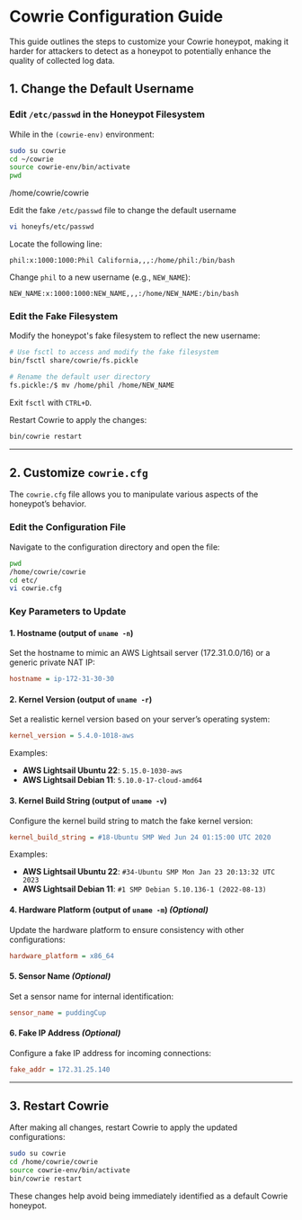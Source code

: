 # Cowrie Configuration Guide

This guide outlines the steps to customize your Cowrie honeypot, making it harder for attackers to detect as a honeypot to potentially enhance the quality of collected log data.

## 1. Change the Default Username

### Edit `/etc/passwd` in the Honeypot Filesystem
While in the `(cowrie-env)` environment:
```bash
sudo su cowrie
cd ~/cowrie
source cowrie-env/bin/activate
pwd
```
/home/cowrie/cowrie

Edit the fake `/etc/passwd` file to change the default username
```bash
vi honeyfs/etc/passwd
```
Locate the following line:
```plaintext
phil:x:1000:1000:Phil California,,,:/home/phil:/bin/bash
```
Change `phil` to a new username (e.g., `NEW_NAME`):
```plaintext
NEW_NAME:x:1000:1000:NEW_NAME,,,:/home/NEW_NAME:/bin/bash
```

### Edit the Fake Filesystem
Modify the honeypot's fake filesystem to reflect the new username:
```bash
# Use fsctl to access and modify the fake filesystem
bin/fsctl share/cowrie/fs.pickle

# Rename the default user directory
fs.pickle:/$ mv /home/phil /home/NEW_NAME
```
Exit `fsctl` with `CTRL+D`.

Restart Cowrie to apply the changes:
```bash
bin/cowrie restart
```

---

## 2. Customize `cowrie.cfg`

The `cowrie.cfg` file allows you to manipulate various aspects of the honeypot’s behavior.

### Edit the Configuration File
Navigate to the configuration directory and open the file:
```bash
pwd
/home/cowrie/cowrie
cd etc/
vi cowrie.cfg
```

### Key Parameters to Update

#### 1. **Hostname (output of `uname -n`)**
Set the hostname to mimic an AWS Lightsail server (172.31.0.0/16) or a generic private NAT IP:
```ini
hostname = ip-172-31-30-30
```

#### 2. **Kernel Version (output of `uname -r`)**
Set a realistic kernel version based on your server’s operating system:
```ini
kernel_version = 5.4.0-1018-aws
```
Examples:
- **AWS Lightsail Ubuntu 22**: `5.15.0-1030-aws`
- **AWS Lightsail Debian 11**: `5.10.0-17-cloud-amd64`

#### 3. **Kernel Build String (output of `uname -v`)**
Configure the kernel build string to match the fake kernel version:
```ini
kernel_build_string = #18-Ubuntu SMP Wed Jun 24 01:15:00 UTC 2020
```
Examples:
- **AWS Lightsail Ubuntu 22**: `#34-Ubuntu SMP Mon Jan 23 20:13:32 UTC 2023`
- **AWS Lightsail Debian 11**: `#1 SMP Debian 5.10.136-1 (2022-08-13)`

#### 4. **Hardware Platform (output of `uname -m`)** *(Optional)*
Update the hardware platform to ensure consistency with other configurations:
```ini
hardware_platform = x86_64
```

#### 5. **Sensor Name** *(Optional)*
Set a sensor name for internal identification:
```ini
sensor_name = puddingCup
```

#### 6. **Fake IP Address** *(Optional)*
Configure a fake IP address for incoming connections:
```ini
fake_addr = 172.31.25.140
```

---

## 3. Restart Cowrie
After making all changes, restart Cowrie to apply the updated configurations:
```bash
sudo su cowrie
cd /home/cowrie/cowrie
source cowrie-env/bin/activate
bin/cowrie restart
```

These changes help avoid being immediately identified as a default Cowrie honeypot.